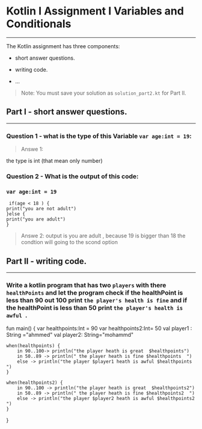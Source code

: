 # Kotlin I Assignment  I Variables and Conditionals
---
The Kotlin assignment has three components:
- short answer questions.
- writing code.

- ...
> Note: You must save your solution as `solution_part2.kt` for Part II.

## Part I - short answer questions.
---
### Question 1 - what is the type of this Variable `var age:int = 19`:
>Answe 1:

the type is int (that mean only number)
### Question 2 - What is the output of this code:
###  `var age:int = 19`
     if(age < 18 ) {
    print("you are not adult") 
    }else {
    print("you are adult")
    }
>Answe 2:
output is  you are adult , because 19 is bigger than 18
the condtion will going to the scond option

## Part II - writing code.
---
### Write a kotlin program that has two `players` with there `healthPoints` and let the program check if the healthPoint is less than 90 out 100 print `the player's health is fine` and if the healthPoint is less than 50 print `the player's health is awful `.

fun main() {
var healthpoints:Int = 90
var healthpoints2:Int= 50
val player1 : String ="ahmmed"
val player2: String="mohammd"

    when(healthpoints) {
        in 90..100-> println("the player heath is great  $healthpoints")
        in 50..89 -> println(" the player heath is fine $healthpoints  ")
        else -> println("the player $player1 heath is awful $healthpoints  ")
    }

    when(healthpoints2) {
        in 90..100 -> println("the player heath is great  $healthpoints2")
        in 50..89 -> println(" the player heath is fine $healthpoints2  ")
        else -> println("the player $player2 heath is awful $healthpoints2  ")
    }
}


